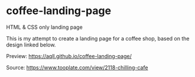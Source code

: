 # coffee-landing-page
HTML &amp; CSS only landing page

This is my attempt to create a landing page for a coffee shop, based on the design linked below.

Preview: https://aqll.github.io/coffee-landing-page/




Source: https://www.tooplate.com/view/2118-chilling-cafe
